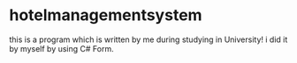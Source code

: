 # hotelmanagementsystem
this is a program which is written by me during studying in University! i did it by myself by using C# Form.
